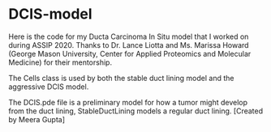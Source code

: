 # DCIS-model
Here is the code for my Ducta Carcinoma In Situ model that I worked on during ASSIP 2020. Thanks to Dr. Lance Liotta and Ms. Marissa Howard (George Mason University, Center for Applied Proteomics and Molecular Medicine) for their mentorship. 

The Cells class is used by both the stable duct lining model and the aggressive DCIS model.

The DCIS.pde file is a preliminary model for how a tumor might develop from the duct lining, StableDuctLining models a regular duct lining.
[Created by Meera Gupta]
